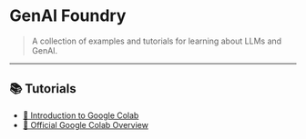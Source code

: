 # GenAI Foundry

> A collection of examples and tutorials for learning about LLMs and GenAI.

---

## 📚 Tutorials

- [🚀 Introduction to Google Colab](./docs/colab_notes.md)
- [🔗 Official Google Colab Overview](https://colab.research.google.com/notebooks/basic_features_overview.ipynb)
